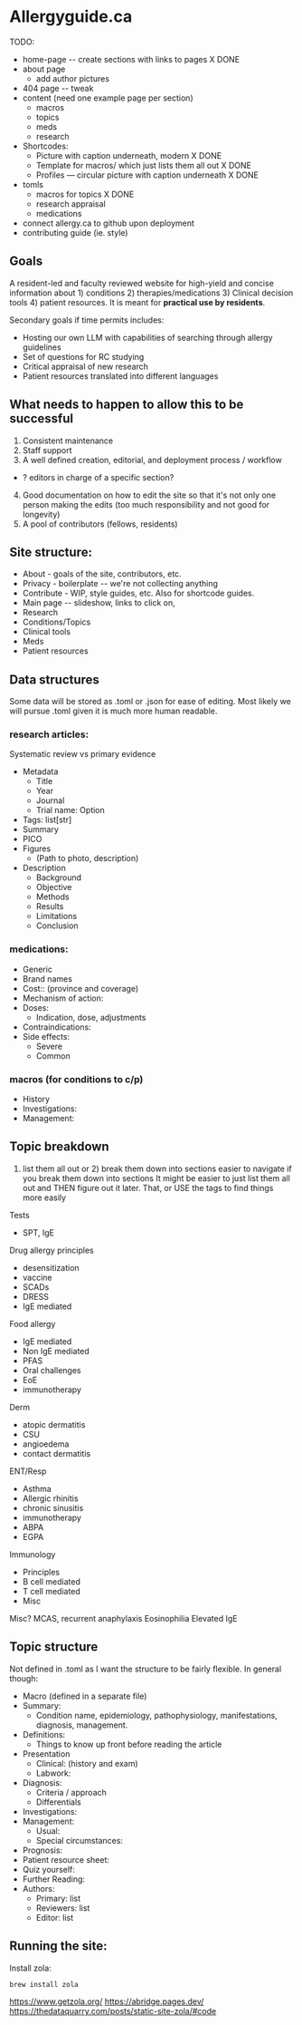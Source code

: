 # Allergyguide.ca

TODO:

- home-page -- create sections with links to pages X DONE
- about page
  - add author pictures
- 404 page -- tweak
- content (need one example page per section)
  - macros
  - topics
  - meds
  - research
- Shortcodes:
  - Picture with caption underneath, modern X DONE
  - Template for macros/ which just lists them all out X DONE
  - Profiles — circular picture with caption underneath X DONE
- tomls
  - macros for topics X DONE
  - research appraisal
  - medications
- connect allergy.ca to github upon deployment
- contributing guide (ie. style)

## Goals

A resident-led and faculty reviewed website for high-yield and concise information about 1) conditions 2) therapies/medications 3) Clinical decision tools 4) patient resources. It is meant for **practical use by residents**.

Secondary goals if time permits includes:

- Hosting our own LLM with capabilities of searching through allergy guidelines
- Set of questions for RC studying
- Critical appraisal of new research
- Patient resources translated into different languages

## What needs to happen to allow this to be successful

1. Consistent maintenance
2. Staff support
3. A well defined creation, editorial, and deployment process / workflow

- ? editors in charge of a specific section?

4. Good documentation on how to edit the site so that it's not only one person making the edits (too much responsibility and not good for longevity)
5. A pool of contributors (fellows, residents)

## Site structure:

- About - goals of the site, contributors, etc.
- Privacy - boilerplate -- we're not collecting anything
- Contribute - WIP, style guides, etc. Also for shortcode guides.
- Main page -- slideshow, links to click on,
- Research
- Conditions/Topics
- Clinical tools
- Meds
- Patient resources

## Data structures

Some data will be stored as .toml or .json for ease of editing. Most likely we will pursue .toml given it is much more human readable.

### research articles:

Systematic review vs primary evidence

- Metadata
  - Title
  - Year
  - Journal
  - Trial name: Option
- Tags: list[str]
- Summary
- PICO
- Figures
  - (Path to photo, description)
- Description
  - Background
  - Objective
  - Methods
  - Results
  - Limitations
  - Conclusion

### medications:

- Generic
- Brand names
- Cost:: (province and coverage)
- Mechanism of action:
- Doses:
  - Indication, dose, adjustments
- Contraindications:
- Side effects:
  - Severe
  - Common

### macros (for conditions to c/p)

- History
- Investigations:
- Management:

## Topic breakdown

1. list them all out or 2) break them down into sections
   easier to navigate if you break them down into sections
   It might be easier to just list them all out and THEN figure out it later.
   That, or USE the tags to find things more easily

Tests

- SPT, IgE

Drug allergy principles

- desensitization
- vaccine
- SCADs
- DRESS
- IgE mediated

Food allergy

- IgE mediated
- Non IgE mediated
- PFAS
- Oral challenges
- EoE
- immunotherapy

Derm

- atopic dermatitis
- CSU
- angioedema
- contact dermatitis

ENT/Resp

- Asthma
- Allergic rhinitis
- chronic sinusitis
- immunotherapy
- ABPA
- EGPA

Immunology

- Principles
- B cell mediated
- T cell mediated
- Misc

Misc?
MCAS, recurrent anaphylaxis
Eosinophilia
Elevated IgE

## Topic structure

Not defined in .toml as I want the structure to be fairly flexible. In general though:

- Macro (defined in a separate file)
- Summary:
  - Condition name, epidemiology, pathophysiology, manifestations, diagnosis, management.
- Definitions:
  - Things to know up front before reading the article
- Presentation
  - Clinical: (history and exam)
  - Labwork:
- Diagnosis:
  - Criteria / approach
  - Differentials
- Investigations:
- Management:
  - Usual:
  - Special circumstances:
- Prognosis:
- Patient resource sheet:
- Quiz yourself:
- Further Reading:
- Authors:
  - Primary: list
  - Reviewers: list
  - Editor: list

## Running the site:

Install zola:

```zsh
brew install zola
```

https://www.getzola.org/
https://abridge.pages.dev/
https://thedataquarry.com/posts/static-site-zola/#code
